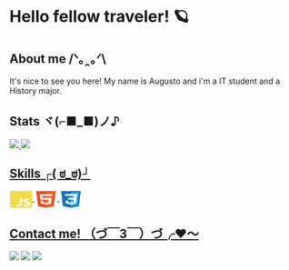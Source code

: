 # Hello fellow traveler! 🪐

  ## About me /ᐠ｡ꞈ｡ᐟ\
  It's nice to see you here! My name is Augusto and i'm a IT student and a History major. 

  ## Stats ヾ(⌐■_■)ノ♪
<div align="left">
  <a href="https://github.com/gutocx">
  <img height="180em" src="https://github-readme-stats.vercel.app/api?username=gutocx&show_icons=true&theme=dracula&include_all_commits=true&count_private=true"/>
  <img height="180em" src="https://github-readme-stats.vercel.app/api/top-langs/?username=gutocx&layout=compact&langs_count=7&theme=dracula"/>
</div>

  ## Skills ┌( ಠ_ಠ)┘
<div align="left" style="display: inline_block">
  <img align="center" alt="oni-Js" height="30" width="40" src="https://raw.githubusercontent.com/devicons/devicon/master/icons/javascript/javascript-plain.svg">
  <img align="center" alt="oni-HTML" height="30" width="40" src="https://raw.githubusercontent.com/devicons/devicon/master/icons/html5/html5-original.svg">
  <img align="center" alt="oni-CSS" height="30" width="40" src="https://raw.githubusercontent.com/devicons/devicon/master/icons/css3/css3-original.svg">
</div>
  
  ## Contact me! （づ￣3￣）づ╭❤️～
<div align="left"> 
 	<a href="https://www.twitch.tv/doktah" target="_blank"><img src="https://img.shields.io/badge/Twitch-9146FF?style=for-the-badge&logo=twitch&logoColor=white" target="_blank"></a> 
  <a href = "mailto:acx465@gmail.com"><img src="https://img.shields.io/badge/-Gmail-%23333?style=for-the-badge&logo=gmail&logoColor=white" target="_blank"></a>
  <a href="https://www.linkedin.com/in/acx465/" target="_blank"><img src="https://img.shields.io/badge/-LinkedIn-%230077B5?style=for-the-badge&logo=linkedin&logoColor=white" target="_blank"></a> 
</div>
